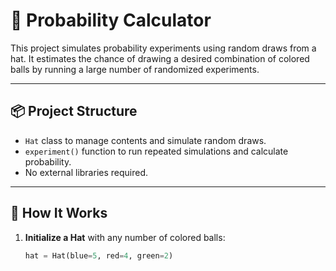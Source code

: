 # 🎲 Probability Calculator

This project simulates probability experiments using random draws from a hat. It estimates the chance of drawing a desired combination of colored balls by running a large number of randomized experiments.

---

## 📦 Project Structure

- `Hat` class to manage contents and simulate random draws.
- `experiment()` function to run repeated simulations and calculate probability.
- No external libraries required.

---

## 🚀 How It Works

1. **Initialize a Hat** with any number of colored balls:
   ```python
   hat = Hat(blue=5, red=4, green=2)
